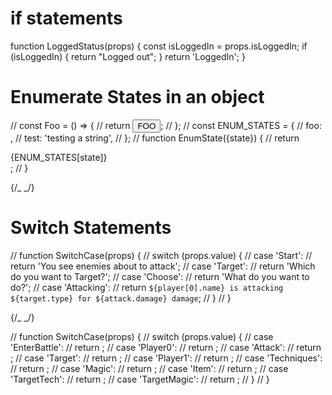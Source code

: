 # if statements

function LoggedStatus(props) {
const isLoggedIn = props.isLoggedIn;
if (isLoggedIn) {
return "Logged out";
}
return 'LoggedIn';
}

<LoggedStatus isLoggedIn={false} />


# Enumerate States in an object

// const Foo = () => {
// return <button>FOO</button>;
// };
// const ENUM_STATES = {
// foo: <Foo />,
// test: 'testing a string',
// };
// function EnumState({state}) {
// return <div>{ENUM_STATES[state]} </div>;
// }


{/_ <EnumState state="test" /> _/}


# Switch Statements


// function SwitchCase(props) {
// switch (props.value) {
// case 'Start':
// return 'You see enemies about to attack';
// case 'Target':
// return 'Which do you want to Target?';
// case 'Choose':
// return 'What do you want to do?';
// case 'Attacking':
// return `${player[0].name} is attacking ${target.type} for ${attack.damage} damage`;
// }
// }

{/_ <SwitchCase value={narration} /> _/}




// function SwitchCase(props) {
// switch (props.value) {
// case 'EnterBattle':
// return <EnterBattle />;
// case 'Player0':
// return <Player0 />;
// case 'Attack':
// return <Attack />;
// case 'Target':
// return <Target />;
// case 'Player1':
// return <Player1 />;
// case 'Techniques':
// return <Techniques />;
// case 'Magic':
// return <Magic />;
// case 'Item':
// return <Item />;
// case 'TargetTech':
// return <TargetTech />;
// case 'TargetMagic':
// return <TargetMagic />;
// }
// }


